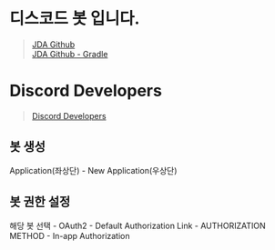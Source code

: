 # 디스코드 봇 입니다.

> [JDA Github] <br> [JDA Github - Gradle]

# Discord Developers
> [Discord Developers]

## 봇 생성
Application(좌상단) - New Application(우상단)

## 봇 권한 설정
해당 봇 선택 - OAuth2 - Default Authorization Link - AUTHORIZATION METHOD - In-app Authorization

[JDA Github]:https://github.com/DV8FromTheWorld/JDA

[JDA Github - Gradle]:
https://github.com/DV8FromTheWorld/JDA/releases/tag/v4.3.0

[Discord Developers]:https://discord.com/developers/docs/intro
